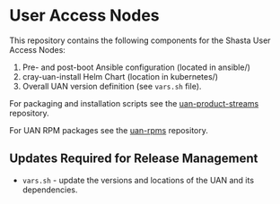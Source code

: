 # User Access Nodes

This repository contains the following components for the Shasta User Access Nodes:

  1. Pre- and post-boot Ansible configuration (located in ansible/)
  2. cray-uan-install Helm Chart (location in kubernetes/)
  3. Overall UAN version definition (see `vars.sh` file).

For packaging and installation scripts see the [uan-product-streams](https://stash.us.cray.com/projects/SCMS/repos/uan-product-stream/browse) repository.

For UAN RPM packages see the [uan-rpms](https://stash.us.cray.com/projects/SCMS/repos/uan-rpms/browse) repository.

## Updates Required for Release Management

* `vars.sh` - update the versions and locations of the UAN and its dependencies.
